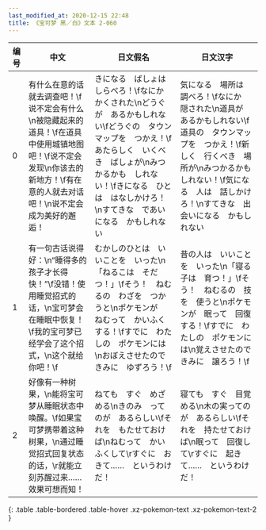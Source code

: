 ```yaml
---
last_modified_at: 2020-12-15 22:48
title: 《宝可梦 黑／白》文本 2-060
---
```

| 编号 | 中文 | 日文假名 | 日文汉字 |
| ---- | ---- | ---- | --- |
| 0 | 有什么在意的话就去调查吧！\f说不定会有什么\n被隐藏起来的道具！\f在道具中使用城镇地图吧！\f说不定会发现\n你该去的新地方！\f有在意的人就去对话吧！\n说不定会成为美好的邂逅！ | きになる　ばしょは　しらべろ！\fなにか　かくされた\nどうぐが　あるかもしれない\fどうぐの　タウンマップを　つかえ！\fあたらしく　いくべき　ばしょが\nみつかるかも　しれない！\fきになる　ひとは　はなしかけろ！\nすてきな　であいになる　かもしれない | 気になる　場所は　調べろ！\fなにか　隠された\n道具が　あるかもしれない\f道具の　タウンマップを　つかえ！\f新しく　行くべき　場所が\nみつかるかも　しれない！\f気になる　人は　話しかけろ！\nすてきな　出会いになる　かもしれない |
| 1 | 有一句古话说得好：\n“睡得多的孩子才长得快！”\f没错！使用睡觉招式的话，\n宝可梦会在睡眠中恢复！\f我的宝可梦已经学会了这个招式，\n这个就给你吧！\f | むかしのひとは　いいことを　いった\n「ねるこは　そだつ！」\fそう！　ねむるの　わざを　つかうと\nポケモンが　ねむって　かいふくする！\fすでに　わたしの　ポケモンには\nおぼえさせたので　きみに　ゆずろう！\f | 昔の人は　いいことを　いった\n「寝る子は　育つ！」\fそう！　ねむるの　技を　使うと\nポケモンが　眠って　回復する！\fすでに　わたしの　ポケモンには\n覚えさせたので　きみに　譲ろう！\f |
| 2 | 好像有一种树果，\n能将宝可梦从睡眠状态中唤醒。\f如果宝可梦携带着这种树果，\n通过睡觉招式回复状态的话，\r就能立刻苏醒过来……效果可想而知！ | ねても　すぐ　めざめる\nきのみ　ってのが　あるらしい\fそれを　もたせておけば\nねむって　かいふくして\rすぐに　おきて……　というわけだ！ | 寝ても　すぐ　目覚める\n木の実ってのが　あるらしい\fそれを　持たせておけば\n眠って　回復して\rすぐに　起きて……　というわけだ！ |
{: .table .table-bordered .table-hover .xz-pokemon-text .xz-pokemon-text-2 }